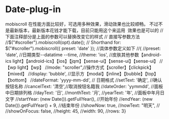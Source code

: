 # Date-plug-in
mobiscroll 在性能方面比较好，可选用多种效果，滑动效果也比较顺畅。
不过不是最新版本，最新版本花钱才能下载，目前只能用这个来运用  效果也是可以的
 //下面注释部分是上面的参数可以替换改变它的样式
            // 直接写参数方法
            //$("#scroller").mobiscroll(opt).date(); 
            // Shorthand for: $("#scroller").mobiscroll({ preset: 'date' });
            //具体参数定义如下
            //{
            //preset: 'date', //日期类型--datatime --time,
            //theme: 'ios', //皮肤其他参数【android-ics light】【android-ics】【ios】【jqm】【sense-ui】【sense-ui】【sense-ui】
                                        //【wp light】【wp】
            //mode: "scroller",//操作方式【scroller】【clickpick】【mixed】
            //display: 'bubble', //显示方【modal】【inline】【bubble】【top】【bottom】
            //dateFormat: 'yyyy-mm-dd', // 日期格式
            //setText: '确定', //确认按钮名称
            //cancelText: '清空',//取消按钮名籍我
            //dateOrder: 'yymmdd', //面板中日期排列格
            //dayText: '日', 
            //monthText: '月',
            //yearText: '年', //面板中年月日文字
            //startYear: (new Date()).getFullYear(), //开始年份
            //endYear: (new Date()).getFullYear() + 9, //结束年份
            //showNow: true,
            //nowText: "明天",  //
            //showOnFocus: false,
            //height: 45,
            //width: 90,
            //rows: 3}
